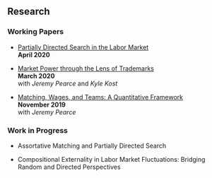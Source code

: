 ## Research

### Working Papers

* [Partially Directed Search in the Labor Market](files/PartiallyDirectedSearch_LW_April30.pdf) <br/>
**April 2020**



* [Market Power through the Lens of Trademarks](files/KPW_paper_032920.pdf)<br/>
**March 2020**<br/>
with *Jeremy Pearce* and *Kyle Kost*



* [Matching, Wages, and Teams: A Quantitative Framework](files/pearce_wu_optimal_teams_paper_111619.pdf)<br/>
**November 2019**<br/>
with *Jeremy Pearce* 


### Work in Progress

* Assortative Matching and Partially Directed Search 



* Compositional Externality in Labor Market Fluctuations: Bridging Random and Directed Perspectives 
